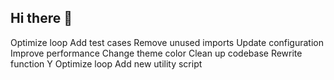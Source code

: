 ## Hi there 👋

<!--
**SRtendulkar/SRtendulkar** is a ✨ _special_ ✨ repository because its `README.md` (this file) appears on your GitHub profile.

Here are some ideas to get you started:

- 🔭 I’m currently working on ...
- 🌱 I’m currently learning ...
- 👯 I’m looking to collaborate on ...
- 🤔 I’m looking for help with ...
- 💬 Ask me about ...
- 📫 How to reach me: ...
- 😄 Pronouns: ...
- ⚡ Fun fact: ...
-->
Optimize loop
Add test cases
Remove unused imports
Update configuration
Improve performance
Change theme color
Clean up codebase
Rewrite function Y
Optimize loop
Add new utility script
